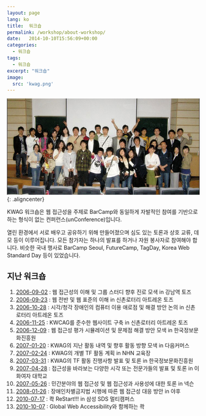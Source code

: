 ```yaml
---
layout: page
lang: ko
title:  워크숍
permalink: /workshop/about-workshop/
date:   2014-10-10T15:56:09+00:00
categories:
  - 워크숍
tags:
  - 워크숍
excerpt: "워크숍"
image:
  src: 'kwag.png'
---
```


![워크숍](/assets/img/workshop/workshop.jpg){: .aligncenter}

KWAG 워크숍은 웹 접근성을 주제로 BarCamp와 동일하게 자발적인 참여를 기반으로 하는 형식이 없는 컨퍼런스(unConference)입니다. 

열린 환경에서 서로 배우고 공유하기 위해 만들어졌으며 심도 있는 토론과 상호 교류, 데모 등이 이루어집니다. 모든 참가자는 하나의 발표를 하거나 자원 봉사자로 참여해야 합니다. 비슷한 국내 행사로 BarCamp Seoul, FutureCamp, TagDay, Korea Web Standard Day 등이 있었습니다.

## 지난 워크숍

1. [2006-09-02](/workshop/kwag-1st-workshop/) : 웹 접근성의 이해 및 그룹 스터디 향후 진로 모색 in 강남역 토즈
2. [2006-09-23](/workshop/kwag-2nd-workshop/) : 웹 전반 및 웹 표준의 이해 in 신촌로터리 아트레온 토즈
3. [2006-10-28](/workshop/kwag-3rd-workshop/) : 시각/청각 장애인의 컴퓨터 이용 애로점 및 해결 방안 논의 in 신촌로터리 아트레온 토즈
4. [2006-11-25](/workshop/kwag-4th-workshop/) : KWCAG를 준수한 웹사이트 구축 in 신촌로터리 아트레온 토즈
5. [2006-12-09](/workshop/kwag-5th-workshop/) : 웹 접근성 평가 시뮬레이션 및 문제점 해결 방안 모색 in 한국정보문화진흥원
6. [2007-01-20](/workshop/kwag-6th-workshop/) : KWAG의 지난 활동 내역 및 향후 활동 방향 모색 in 다음커머스
7. [2007-02-24](/workshop/kwag-7th-workshop/) : KWAG의 개별 TF 활동 계획 in NHN 교육장
8. [2007-03-31](/workshop/kwag-8th-workshop/) : KWAG의 TF 활동 진행사항 발표 및 토론 in 한국정보문화진흥원
9. [2007-04-28](/workshop/kwag-9th-workshop/) : 접근성을 바라보는 다양한 시각 또는 전문가들의 발표 및 토론 in 이화여자 대학교
10. [2007-05-26](/workshop/kwag-10th-workshop/) : 민간분야의 웹 접근성 및 웹 접근성과 사용성에 대한 토론 in 넥슨
11. [2008-01-26](/workshop/kwag-11th-workshop/) : 장애인차별금지법 시행에 따른 웹 접근성 대응 방안 in 야후
12. [2010-07-17](/workshop/kwag-12th-workshop-kwag-restart/) : 콱 ReStart!!! in 삼성 SDS 멀티캠퍼스
13. [2010-10-07](/workshop/kwag-13th-workshop/) : Global Web Accessibility와 함께하는 콱